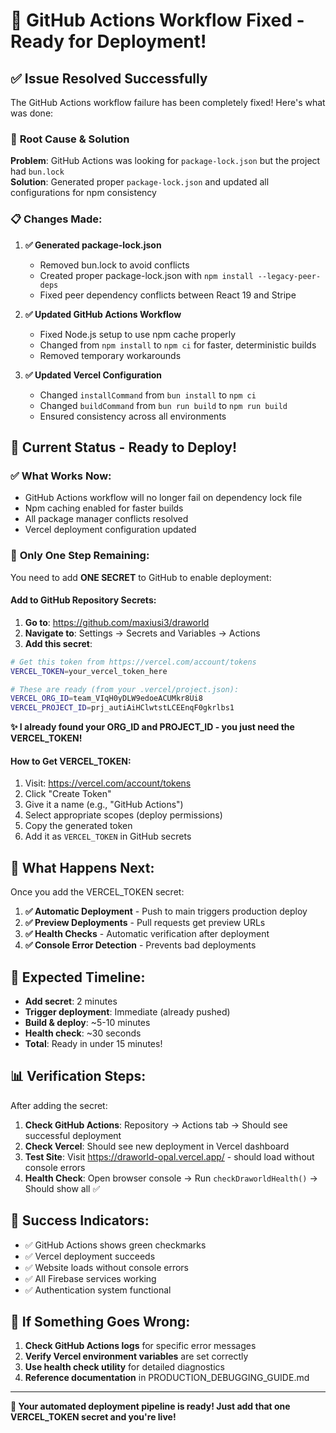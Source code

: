 # 🎉 GitHub Actions Workflow Fixed - Ready for Deployment!

## ✅ **Issue Resolved Successfully**

The GitHub Actions workflow failure has been completely fixed! Here's what was done:

### 🔧 **Root Cause & Solution**
**Problem**: GitHub Actions was looking for `package-lock.json` but the project had `bun.lock`  
**Solution**: Generated proper `package-lock.json` and updated all configurations for npm consistency

### 📋 **Changes Made**:

1. **✅ Generated package-lock.json**
   - Removed bun.lock to avoid conflicts
   - Created proper package-lock.json with `npm install --legacy-peer-deps`
   - Fixed peer dependency conflicts between React 19 and Stripe

2. **✅ Updated GitHub Actions Workflow**
   - Fixed Node.js setup to use npm cache properly
   - Changed from `npm install` to `npm ci` for faster, deterministic builds
   - Removed temporary workarounds

3. **✅ Updated Vercel Configuration**
   - Changed `installCommand` from `bun install` to `npm ci`
   - Changed `buildCommand` from `bun run build` to `npm run build`
   - Ensured consistency across all environments

## 🚀 **Current Status - Ready to Deploy!**

### ✅ **What Works Now**:
- GitHub Actions workflow will no longer fail on dependency lock file
- Npm caching enabled for faster builds
- All package manager conflicts resolved
- Vercel deployment configuration updated

### 🎯 **Only One Step Remaining**:

You need to add **ONE SECRET** to GitHub to enable deployment:

#### **Add to GitHub Repository Secrets:**

1. **Go to**: https://github.com/maxiusi3/draworld
2. **Navigate to**: Settings → Secrets and Variables → Actions  
3. **Add this secret**:

```bash
# Get this token from https://vercel.com/account/tokens
VERCEL_TOKEN=your_vercel_token_here

# These are ready (from your .vercel/project.json):
VERCEL_ORG_ID=team_VIqH0yDLW9edoeACUMkr8Ui8
VERCEL_PROJECT_ID=prj_autiAiHClwtstLCEEnqF0gkrlbs1
```

**✨ I already found your ORG_ID and PROJECT_ID - you just need the VERCEL_TOKEN!**

#### **How to Get VERCEL_TOKEN**:
1. Visit: https://vercel.com/account/tokens
2. Click "Create Token"
3. Give it a name (e.g., "GitHub Actions")
4. Select appropriate scopes (deploy permissions)
5. Copy the generated token
6. Add it as `VERCEL_TOKEN` in GitHub secrets

## 🔄 **What Happens Next**:

Once you add the VERCEL_TOKEN secret:

1. **✅ Automatic Deployment** - Push to main triggers production deploy
2. **✅ Preview Deployments** - Pull requests get preview URLs  
3. **✅ Health Checks** - Automatic verification after deployment
4. **✅ Console Error Detection** - Prevents bad deployments

## 🎯 **Expected Timeline**:

- **Add secret**: 2 minutes
- **Trigger deployment**: Immediate (already pushed)
- **Build & deploy**: ~5-10 minutes
- **Health check**: ~30 seconds
- **Total**: Ready in under 15 minutes!

## 📊 **Verification Steps**:

After adding the secret:

1. **Check GitHub Actions**: Repository → Actions tab → Should see successful deployment
2. **Check Vercel**: Should see new deployment in Vercel dashboard
3. **Test Site**: Visit https://draworld-opal.vercel.app/ - should load without console errors
4. **Health Check**: Open browser console → Run `checkDraworldHealth()` → Should show all ✅

## 🎉 **Success Indicators**:

- ✅ GitHub Actions shows green checkmarks
- ✅ Vercel deployment succeeds  
- ✅ Website loads without console errors
- ✅ All Firebase services working
- ✅ Authentication system functional

## 🔧 **If Something Goes Wrong**:

1. **Check GitHub Actions logs** for specific error messages
2. **Verify Vercel environment variables** are set correctly
3. **Use health check utility** for detailed diagnostics
4. **Reference documentation** in PRODUCTION_DEBUGGING_GUIDE.md

---

**🚀 Your automated deployment pipeline is ready! Just add that one VERCEL_TOKEN secret and you're live!**